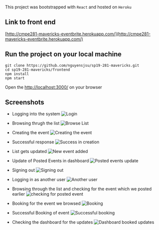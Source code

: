 This project was bootstrapped with `React` and hosted on `Heroku` 

## Link to front end
[http://cmpe281-mavericks-eventbrite.herokuapp.com/](http://cmpe281-mavericks-eventbrite.herokuapp.com/)


## Run the project on your local machine
```
git clone https://github.com/nguyensjsu/sp19-281-mavericks.git
cd sp19-281-mavericks/frontend
npm install
npm start
```
Open the [http://localhost:3000/](http://localhost:3000/) on your browser

## Screenshots
- Logging into the system
![Login](../images/bookmyevent-frontend/1.png)

- Browsing thrugh the list
![Browse List](../images/bookmyevent-frontend/2.png)

- Creating the event
![Creating the event](../images/bookmyevent-frontend/3.png)

- Successful response
![Success in creation](../images/bookmyevent-frontend/4.png)

- List gets updated
![New event added](../images/bookmyevent-frontend/5.png)

- Update of Posted Events in dashboard
![Posted events update](../images/bookmyevent-frontend/6.png)

- Signing out 
![Signing out](../images/bookmyevent-frontend/7.png)

- Logging in as another user 
![Another user](../images/bookmyevent-frontend/8.png)

- Browsing through the list and checking for the event which we posted earlier 
![checking for posted event](../images/bookmyevent-frontend/9.png)

- Booking for the event we browsed 
![Booking](../images/bookmyevent-frontend/10.png)

- Successful Booking of event
![Successful booking](../images/bookmyevent-frontend/12.png)

- Checking the dashboard for the updates 
![Dashboard booked updates](../images/bookmyevent-frontend/13.png)

